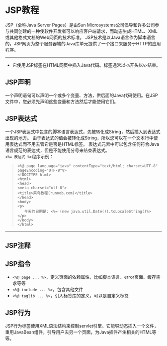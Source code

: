 # JSP教程
JSP（全称Java Server Pages）是由Sun Microsystems公司倡导和许多公司参与共同创建的一种使软件开发者可以响应客户端请求，而动态生成HTML、XML或其他格式文档的Web网页的技术标准。
JSP技术是以Java语言作为脚本语言的，JSP网页为整个服务器端的Java库单元提供了一个接口来服务于HTTP的应用程序。
***
- 它使用JSP标签在HTML网页中插入Java代码。标签通常以`<%`开头以`%>`结束。
## JSP声明
一个声明语句可以声明一个或多个变量、方法，供后面的Java代码使用。在JSP文件中，您必须先声明这些变量和方法然后才能使用它们。
## JSP表达式
一个JSP表达式中包含的脚本语言表达式，先被转化成String，然后插入到表达式出现的地方。
由于表达式的值会被转化成String，所以您可以在一个文本行中使用表达式而不用去管它是否是HTML标签。
表达式元素中可以包含任何符合Java语言规范的表达式，但是不能使用分号来结束表达式。<br>`<%= 表达式 %>`程序示例：
>     <%@ page language="java" contentType="text/html; charset=UTF-8"
>     pageEncoding="UTF-8"%>
>     <!DOCTYPE html>
>     <html>
>     <head>
>     <meta charset="utf-8">
>     <title>菜鸟教程(runoob.com)</title>
>     </head>
>     <body>
>     <p>
>        今天的日期是: <%= (new java.util.Date()).toLocaleString()%>
>     </p>
>     </body>
>     </html>
***
## JSP注释
## JSP指令
- `<%@ page ... %>`，定义页面的依赖属性，比如脚本语言、error页面、缓存需求等等
- `<%@ include ... %>`，包含其他文件
- `<%@ taglib ... %>`，引入标签库的定义，可以是自定义标签
## JSP行为
JSP行为标签使用XML语法结构来控制servlet引擎。它能够动态插入一个文件，重用JavaBean组件，引导用户去另一个页面，为Java插件产生相关的HTML等等。
